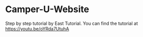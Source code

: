 # Camper-U-Website
Step by step tutorial by East Tutorial. You can find the tutorial at https://youtu.be/oYRda7UtuhA
